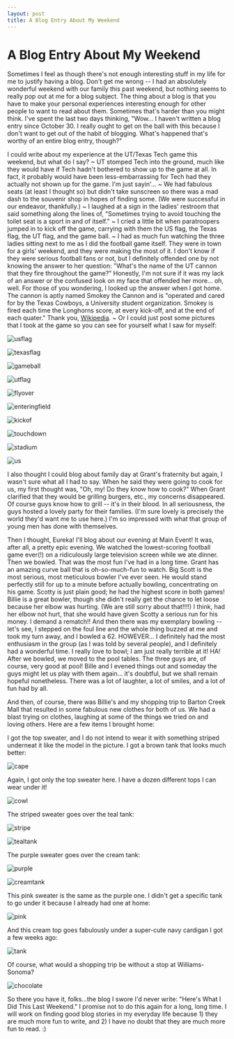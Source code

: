 ```yaml
---
layout: post
title: A Blog Entry About My Weekend
---
```


A Blog Entry About My Weekend
===================

Sometimes I feel as though there's not enough interesting stuff in my life for me to justify having a blog. Don't get me wrong -- I had an absolutely wonderful weekend with our family this past weekend, but nothing seems to really
pop out at me for a blog subject. The thing about a blog is that you have to make your personal experiences interesting enough for other people to want to read about them. Sometimes that's harder than you might think. I've spent 
the last two days thinking, "Wow... I haven't written a blog entry since October 30. I really ought to get on the ball with this because I don't want to get out of the habit of blogging. What's happened that's worthy of an entire 
blog entry, though?"

I could write about my experience at the UT/Texas Tech game this weekend, but what do I say? ~ UT stomped Tech into the ground, much like they would have if Tech hadn't bothered to show up to the 
game at all. In fact, it probably would have been less-embarrassing for Tech had they actually not shown up for the game. I'm just sayin'... ~ We had fabulous seats (at least I thought so) but didn't take sunscreen so there was a mad 
dash to the souvenir shop in hopes of finding some. (We were successful in our endeavor, thankfully.) ~ I laughed at a sign in the ladies' restroom that said something along the lines of, "Sometimes trying to avoid touching the 
toilet seat is a sport in and of itself." ~ I cried a little bit when paratroopers jumped in to kick off the game, carrying with them the US flag, the Texas flag, the UT flag, and the game ball. ~ I had as much fun watching the 
three ladies sitting next to me as I did the football game itself. They were in town for a girls' weekend, and they were making the most of it. I don't know if they were serious football fans or not, but I definitely offended one 
by not knowing the answer to her question: "What's the name of the UT cannon that they fire throughout the game?" Honestly, I'm not sure if it was my lack of an answer or the confused look on my face that offended her more... oh, well. For 
those of you wondering, I looked up the answer when I got home. The cannon is aptly named Smokey the Cannon and is "operated and cared for by the Texas Cowboys, a University student organization. Smokey is fired each time the 
Longhorns score, at every kick-off, and at the end of each quater." Thank you, [Wikipedia](http://en.wikipedia.org/wiki/Smokey_the_Cannon). ~ Or I could just post some pictures that I took at the game so you can see for yourself 
what I saw for myself:

![usflag](http://i1230.photobucket.com/albums/ee481/ptkatz/Blog%20Pictures/IMG_2403.jpg)

![texasflag](http://i1230.photobucket.com/albums/ee481/ptkatz/Blog%20Pictures/IMG_2406.jpg)

![gameball](http://i1230.photobucket.com/albums/ee481/ptkatz/Blog%20Pictures/IMG_2398.jpg)

![utflag](http://i1230.photobucket.com/albums/ee481/ptkatz/Blog%20Pictures/IMG_2423.jpg)

![flyover](http://i1230.photobucket.com/albums/ee481/ptkatz/Blog%20Pictures/IMG_2427.jpg)

![enteringfield](http://i1230.photobucket.com/albums/ee481/ptkatz/Blog%20Pictures/IMG_2433.jpg)

![kickof](http://i1230.photobucket.com/albums/ee481/ptkatz/Blog%20Pictures/IMG_2439.jpg)

![touchdown](http://i1230.photobucket.com/albums/ee481/ptkatz/Blog%20Pictures/IMG_2448.jpg)

![stadium](http://i1230.photobucket.com/albums/ee481/ptkatz/Blog%20Pictures/IMG_2441.jpg)

![us](http://i1230.photobucket.com/albums/ee481/ptkatz/Blog%20Pictures/IMG_2466.jpg)

I also thought I could blog about family day at Grant's fraternity but again, I wasn't sure what all I had to say. When he said they were going to cook for us, my first thought was, "Oh, my! Do they know how to cook?" When Grant clarified that they would be grilling burgers, 
etc., my concerns disappeared. Of course guys know how to grill -- it's in their blood. In all seriousness, the guys hosted a lovely party for their families. (I'm sure lovely is precisely the world they'd want me to use here.) I'm so impressed with 
what that group of young men has done with themselves. 

Then I thought, Eureka! I'll blog about our evening at Main Event! It was, after all, a pretty epic evening. We watched the lowest-scoring football game ever(!) on a ridiculously large television screen while we ate dinner. Then we
bowled. That was the most fun I've had in a long time. Grant has an amazing curve ball that is oh-so-much-fun to watch. Big Scott is the most serious, most meticulous bowler I've ever seen. He would stand perfectly still for up to a 
minute before actually bowling, concentrating on his game. Scotty is just plain good; he had the highest score in both games! Billie is a great bowler, though she didn't really get the chance to let loose because her elbow was hurting.
(We are still sorry about that!!!!) I think, had her elbow not hurt, that she would have given Scotty a serious run for his money. I demand a rematch!! And then there was my exemplary bowling -- let's see, I stepped on the foul line and 
the whole thing buzzed at me and took my turn away, and I bowled a 62. HOWEVER... I definitely had the most enthusiasm in the group (as I was told by several people), and I definitely had a wonderful time. I really love to bowl; I
am just really terrible at it! HA! After we bowled, we moved to the pool tables. The three guys are, of course, very good at pool! Bille and I evened things out and someday the guys might let us play with them again... it's doubtful, but we shall remain 
hopeful nonetheless. There was a lot of laughter, a lot of smiles, and a lot of fun had by all.

And then, of course, there was Billie's and my shopping trip to Barton Creek Mall that resulted in some fabulous new clothes for both of us. We had a blast trying on clothes, laughing at some of the things we tried on and loving 
others. Here are a few items I brought home:

I got the top sweater, and I do not intend to wear it with something striped underneat it like the model in the picture. I got a brown tank that looks much better:

![cape](http://i1230.photobucket.com/albums/ee481/ptkatz/Blog%20Pictures/loftsweater2.jpg)

Again, I got only the top sweater here. I have a dozen different tops I can wear under it!

![cowl](http://i1230.photobucket.com/albums/ee481/ptkatz/Blog%20Pictures/loftsweater.jpg)

The striped sweater goes over the teal tank:

![stripe](http://i1230.photobucket.com/albums/ee481/ptkatz/Blog%20Pictures/aestripe.jpg)

![tealtank](http://i1230.photobucket.com/albums/ee481/ptkatz/Blog%20Pictures/aeteal.jpg)

The purple sweater goes over the cream tank:

![purple](http://i1230.photobucket.com/albums/ee481/ptkatz/Blog%20Pictures/aepurple.jpg)

![creamtank](http://i1230.photobucket.com/albums/ee481/ptkatz/Blog%20Pictures/aewhite.jpg)

This pink sweater is the same as the purple one. I didn't get a specific tank to go under it because I already had one at home:

![pink](http://i1230.photobucket.com/albums/ee481/ptkatz/Blog%20Pictures/aepink.jpg)

And this cream top goes fabulously under a super-cute navy cardigan I got a few weeks ago:

![tank](http://i1230.photobucket.com/albums/ee481/ptkatz/Blog%20Pictures/aeblouse.jpg)

Of course, what would a shopping trip be without a stop at Williams-Sonoma?

![chocolate](http://i1230.photobucket.com/albums/ee481/ptkatz/Blog%20Pictures/wshotchoc.jpg)

So there you have it, folks...the blog I swore I'd never write: "Here's What I Did This Last Weekend." I promise not to do this again for a long, long time. I will
work on finding good blog stories in my everyday life because 1) they are much more fun to write, and 2) I have no doubt that they are much more fun to read. :)
